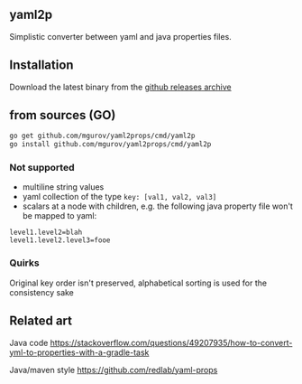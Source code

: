 ## yaml2p 

Simplistic converter between yaml and java properties files.

## Installation 

Download the latest binary from the [github releases archive](https://github.com/mgurov/yaml2props/releases)

## from sources (GO)

````bash
go get github.com/mgurov/yaml2props/cmd/yaml2p
go install github.com/mgurov/yaml2props/cmd/yaml2p
````

### Not supported

* multiline string values
* yaml collection of the type `key: [val1, val2, val3]`
* scalars at a node with children, e.g. the following java property file won't be mapped to yaml: 
  
````
level1.level2=blah
level1.level2.level3=fooe
````  

### Quirks

Original key order isn't preserved, alphabetical sorting is used for the consistency sake

## Related art 

Java code https://stackoverflow.com/questions/49207935/how-to-convert-yml-to-properties-with-a-gradle-task 

Java/maven style https://github.com/redlab/yaml-props
